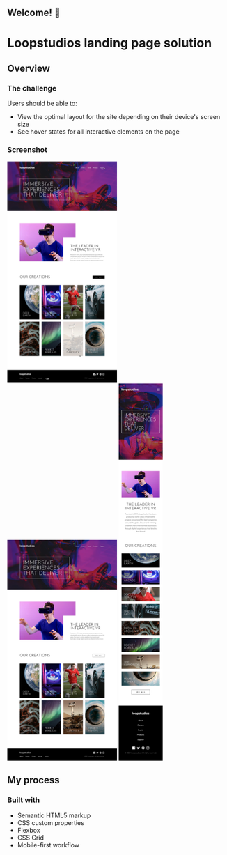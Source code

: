 ##                        Welcome! 👋

# Loopstudios landing page solution

## Overview

### The challenge

Users should be able to:

- View the optimal layout for the site depending on their device's screen size
- See hover states for all interactive elements on the page

### Screenshot
<img src="/design/active-states.jpg" width="50%" height="auto">
<img src="/design/desktop-design.jpg" width="50%" height="auto">
<img src="/design/mobile-design.jpg" width="20%" height="auto">


## My process

### Built with

- Semantic HTML5 markup
- CSS custom properties
- Flexbox
- CSS Grid
- Mobile-first workflow



